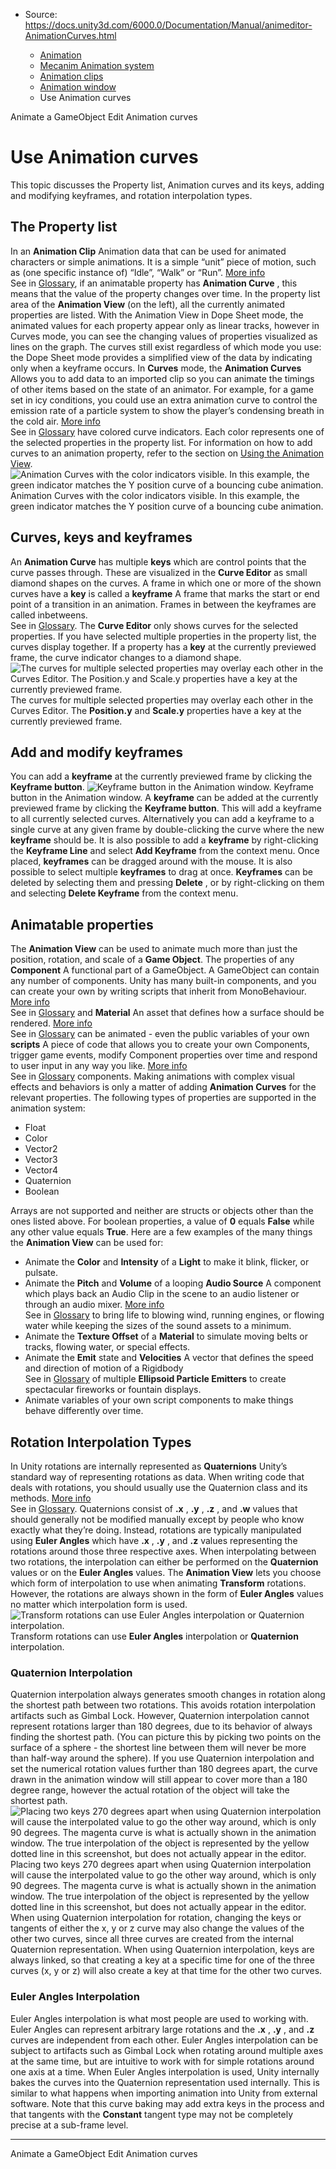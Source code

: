 * Source: https://docs.unity3d.com/6000.0/Documentation/Manual/animeditor-AnimationCurves.html

  * [Animation](https://docs.unity3d.com/6000.0/Documentation/Manual/AnimationSection.html)
  * [Mecanim Animation system](https://docs.unity3d.com/6000.0/Documentation/Manual/AnimationOverview.html)
  * [Animation clips](https://docs.unity3d.com/6000.0/Documentation/Manual/AnimationClips.html)
  * [Animation window](https://docs.unity3d.com/6000.0/Documentation/Manual/AnimationEditorGuide.html)
  * Use Animation curves


[](https://docs.unity3d.com/6000.0/Documentation/Manual/animeditor-AnimatingAGameObject.html)
Animate a GameObject
[](https://docs.unity3d.com/6000.0/Documentation/Manual/EditingCurves.html)
Edit Animation curves
# Use Animation curves
This topic discusses the Property list, Animation curves and its keys, adding and modifying keyframes, and rotation interpolation types.
## The Property list
In an **Animation Clip** Animation data that can be used for animated characters or simple animations. It is a simple “unit” piece of motion, such as (one specific instance of) “Idle”, “Walk” or “Run”. [More info](https://docs.unity3d.com/6000.0/Documentation/Manual/class-AnimationClip.html)  
See in [Glossary](https://docs.unity3d.com/6000.0/Documentation/Manual/Glossary.html#AnimationClip), if an animatable property has **Animation Curve** , this means that the value of the property changes over time. In the property list area of the **Animation View** (on the left), all the currently animated properties are listed. With the Animation View in Dope Sheet mode, the animated values for each property appear only as linear tracks, however in Curves mode, you can see the changing values of properties visualized as lines on the graph. The curves still exist regardless of which mode you use: the Dope Sheet mode provides a simplified view of the data by indicating only when a keyframe occurs.
In **Curves** mode, the **Animation Curves** Allows you to add data to an imported clip so you can animate the timings of other items based on the state of an animator. For example, for a game set in icy conditions, you could use an extra animation curve to control the emission rate of a particle system to show the player’s condensing breath in the cold air. [More info](https://docs.unity3d.com/6000.0/Documentation/Manual/AnimationCurvesOnImportedClips.html)  
See in [Glossary](https://docs.unity3d.com/6000.0/Documentation/Manual/Glossary.html#AnimationCurves) have colored curve indicators. Each color represents one of the selected properties in the property list. For information on how to add curves to an animation property, refer to the section on [Using the Animation View](https://docs.unity3d.com/6000.0/Documentation/Manual/animeditor-UsingAnimationEditor.html).
![Animation Curves with the color indicators visible. In this example, the green indicator matches the Y position curve of a bouncing cube animation.](https://docs.unity3d.com/6000.0/Documentation/uploads/Main/AnimationEditorBouncingCube.gif) Animation Curves with the color indicators visible. In this example, the green indicator matches the Y position curve of a bouncing cube animation.
## Curves, keys and keyframes
An **Animation Curve** has multiple **keys** which are control points that the curve passes through. These are visualized in the **Curve Editor** as small diamond shapes on the curves. A frame in which one or more of the shown curves have a **key** is called a **keyframe** A frame that marks the start or end point of a transition in an animation. Frames in between the keyframes are called inbetweens.  
See in [Glossary](https://docs.unity3d.com/6000.0/Documentation/Manual/Glossary.html#keyframe).
The **Curve Editor** only shows curves for the selected properties. If you have selected multiple properties in the property list, the curves display together. If a property has a **key** at the currently previewed frame, the curve indicator changes to a diamond shape.
![The curves for multiple selected properties may overlay each other in the Curves Editor. The Position.y and Scale.y properties have a key at the currently previewed frame.](https://docs.unity3d.com/6000.0/Documentation/uploads/Main/AnimationWindowMultipleCurves.png) The curves for multiple selected properties may overlay each other in the Curves Editor. The **Position.y** and **Scale.y** properties have a key at the currently previewed frame.
## Add and modify keyframes
You can add a **keyframe** at the currently previewed frame by clicking the **Keyframe button**.
![Keyframe button in the Animation window.](https://docs.unity3d.com/6000.0/Documentation/uploads/Main/AnimationEditorAddKeyframeButton.png) Keyframe button in the Animation window.
A **keyframe** can be added at the currently previewed frame by clicking the **Keyframe button**. This will add a keyframe to all currently selected curves. Alternatively you can add a keyframe to a single curve at any given frame by double-clicking the curve where the new **keyframe** should be. It is also possible to add a **keyframe** by right-clicking the **Keyframe Line** and select **Add Keyframe** from the context menu. Once placed, **keyframes** can be dragged around with the mouse. It is also possible to select multiple **keyframes** to drag at once. **Keyframes** can be deleted by selecting them and pressing **Delete** , or by right-clicking on them and selecting **Delete Keyframe** from the context menu.
## Animatable properties
The **Animation View** can be used to animate much more than just the position, rotation, and scale of a **Game Object**. The properties of any **Component** A functional part of a GameObject. A GameObject can contain any number of components. Unity has many built-in components, and you can create your own by writing scripts that inherit from MonoBehaviour. [More info](https://docs.unity3d.com/6000.0/Documentation/Manual/UsingComponents.html)  
See in [Glossary](https://docs.unity3d.com/6000.0/Documentation/Manual/Glossary.html#component) and **Material** An asset that defines how a surface should be rendered. [More info](https://docs.unity3d.com/6000.0/Documentation/Manual/class-Material.html)  
See in [Glossary](https://docs.unity3d.com/6000.0/Documentation/Manual/Glossary.html#Material) can be animated - even the public variables of your own **scripts** A piece of code that allows you to create your own Components, trigger game events, modify Component properties over time and respond to user input in any way you like. [More info](https://docs.unity3d.com/6000.0/Documentation/Manual/creating-scripts.html)  
See in [Glossary](https://docs.unity3d.com/6000.0/Documentation/Manual/Glossary.html#Scripts) components. Making animations with complex visual effects and behaviors is only a matter of adding **Animation Curves** for the relevant properties.
The following types of properties are supported in the animation system:
  * Float
  * Color
  * Vector2
  * Vector3
  * Vector4
  * Quaternion
  * Boolean


Arrays are not supported and neither are structs or objects other than the ones listed above.
For boolean properties, a value of **0** equals **False** while any other value equals **True**.
Here are a few examples of the many things the **Animation View** can be used for:
  * Animate the **Color** and **Intensity** of a **Light** to make it blink, flicker, or pulsate.
  * Animate the **Pitch** and **Volume** of a looping **Audio Source** A component which plays back an Audio Clip in the scene to an audio listener or through an audio mixer. [More info](https://docs.unity3d.com/6000.0/Documentation/Manual/class-AudioSource.html)  
See in [Glossary](https://docs.unity3d.com/6000.0/Documentation/Manual/Glossary.html#AudioSource) to bring life to blowing wind, running engines, or flowing water while keeping the sizes of the sound assets to a minimum.
  * Animate the **Texture Offset** of a **Material** to simulate moving belts or tracks, flowing water, or special effects.
  * Animate the **Emit** state and **Velocities** A vector that defines the speed and direction of motion of a Rigidbody  
See in [Glossary](https://docs.unity3d.com/6000.0/Documentation/Manual/Glossary.html#Velocity) of multiple **Ellipsoid Particle Emitters** to create spectacular fireworks or fountain displays.
  * Animate variables of your own script components to make things behave differently over time.


## Rotation Interpolation Types
In Unity rotations are internally represented as **Quaternions** Unity’s standard way of representing rotations as data. When writing code that deals with rotations, you should usually use the Quaternion class and its methods. [More info](https://docs.unity3d.com/6000.0/Documentation/Manual/QuaternionAndEulerRotationsInUnity.html)  
See in [Glossary](https://docs.unity3d.com/6000.0/Documentation/Manual/Glossary.html#Quaternion). Quaternions consist of **.x** , **.y** , **.z** , and **.w** values that should generally not be modified manually except by people who know exactly what they’re doing. Instead, rotations are typically manipulated using **Euler Angles** which have **.x** , **.y** , and **.z** values representing the rotations around those three respective axes.
When interpolating between two rotations, the interpolation can either be performed on the **Quaternion** values or on the **Euler Angles** values. The **Animation View** lets you choose which form of interpolation to use when animating **Transform** rotations. However, the rotations are always shown in the form of **Euler Angles** values no matter which interpolation form is used.
![Transform rotations can use Euler Angles interpolation or Quaternion interpolation.](https://docs.unity3d.com/6000.0/Documentation/uploads/Main/AnimationEditorQuaternionInterpolationMenu.png) Transform rotations can use **Euler Angles** interpolation or **Quaternion** interpolation.
### Quaternion Interpolation
Quaternion interpolation always generates smooth changes in rotation along the shortest path between two rotations. This avoids rotation interpolation artifacts such as Gimbal Lock. However, Quaternion interpolation cannot represent rotations larger than 180 degrees, due to its behavior of always finding the shortest path. (You can picture this by picking two points on the surface of a sphere - the shortest line between them will never be more than half-way around the sphere).
If you use Quaternion interpolation and set the numerical rotation values further than 180 degrees apart, the curve drawn in the animation window will still appear to cover more than a 180 degree range, however the actual rotation of the object will take the shortest path.
![Placing two keys 270 degrees apart when using Quaternion interpolation will cause the interpolated value to go the other way around, which is only 90 degrees. The magenta curve is what is actually shown in the animation window. The true interpolation of the object is represented by the yellow dotted line in this screenshot, but does not actually appear in the editor. ](https://docs.unity3d.com/6000.0/Documentation/uploads/Main/AnimationEditorQuaternionInterpolation.png) Placing two keys 270 degrees apart when using Quaternion interpolation will cause the interpolated value to go the other way around, which is only 90 degrees. The magenta curve is what is actually shown in the animation window. The true interpolation of the object is represented by the yellow dotted line in this screenshot, but does not actually appear in the editor. 
When using Quaternion interpolation for rotation, changing the keys or tangents of either the x, y or z curve may also change the values of the other two curves, since all three curves are created from the internal Quaternion representation. When using Quaternion interpolation, keys are always linked, so that creating a key at a specific time for one of the three curves (x, y or z) will also create a key at that time for the other two curves.
### Euler Angles Interpolation
Euler Angles interpolation is what most people are used to working with. Euler Angles can represent arbitrary large rotations and the **.x** , **.y** , and **.z** curves are independent from each other. Euler Angles interpolation can be subject to artifacts such as Gimbal Lock when rotating around multiple axes at the same time, but are intuitive to work with for simple rotations around one axis at a time. When Euler Angles interpolation is used, Unity internally bakes the curves into the Quaternion representation used internally. This is similar to what happens when importing animation into Unity from external software. Note that this curve baking may add extra keys in the process and that tangents with the **Constant** tangent type may not be completely precise at a sub-frame level.
* * *
[](https://docs.unity3d.com/6000.0/Documentation/Manual/animeditor-AnimatingAGameObject.html)
Animate a GameObject
[](https://docs.unity3d.com/6000.0/Documentation/Manual/EditingCurves.html)
Edit Animation curves
